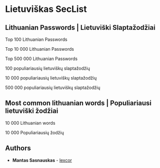 # Lietuviškas SecList

## Lithuanian Passwords | Lietuviški Slaptažodžiai

Top 100 Lithuanian Passwords

Top 10 000 Lithuanian Passwords

Top 500 000 Lithuanian Passwords

100 populiariausių lietuviškų slaptažodžių

10 000 populiariausių lietuviškų slaptažodžių

500 000 populiariausių lietuviškų slaptažodžių

## Most common lithuanian words | Populiariausi lietuviški žodžiai

10 000 Lithuanian words

10 000 Populiariausių žodžių


## Authors

* **Mantas Sasnauskas** - [lexcor](https://github.com/lexcor)

